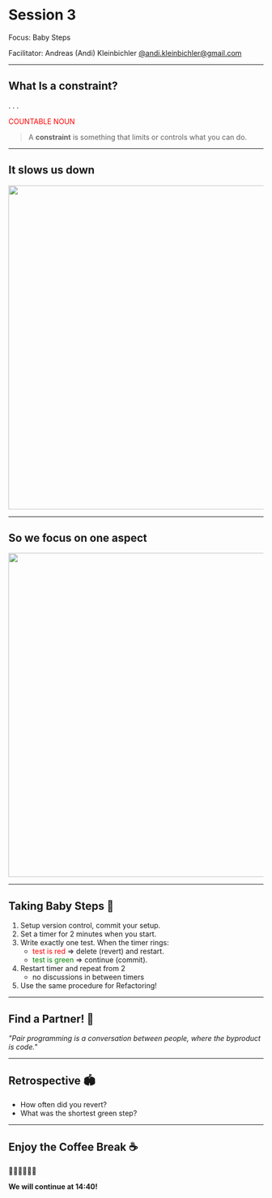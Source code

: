 # Session 3

Focus: Baby Steps

Facilitator: Andreas (Andi) Kleinbichler [@andi.kleinbichler@gmail.com](andi.kleinbichler@gmail.com)

---

## What Is a constraint?

. . .

<span style="color:red;">COUNTABLE NOUN</span>

> A **constraint** is something that limits or controls what you can do.

---

## It slows us down

<img src="./images/snail.jpg" style="width: 960px; height: 640px;" />

---

## So we focus on one aspect

<img src="./images/swimming_constraint.jpg" style="width: 960px; height: 640px;" />

---

## Taking Baby Steps 👼

1. Setup version control, commit your setup.
1. Set a timer for 2 minutes when you start.
1. Write exactly one test. When the timer rings:
    * <span style="color:red;">test is red</span> => delete (revert) and restart.
    * <span style="color:green;">test is green</span> => continue (commit).
1. Restart timer and repeat from 2
    * no discussions in between timers
1. Use the same procedure for Refactoring!

---

## Find a Partner! 👀

*"Pair programming is a conversation between people, where the byproduct is code."*

---

## Retrospective 🏟️

<!-- 10 minutes / additional question: How did you achieve it?-->

* How often did you revert?
* What was the shortest green step?

---

## Enjoy the Coffee Break ☕

🥗🌽🥬🥟🍛🧆

**We will continue at 14:40!**
